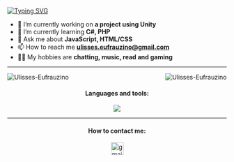 [![Typing SVG](https://readme-typing-svg.herokuapp.com/?color=00FA9A&size=35&center=true&vCenter=true&width=1000&lines=HELLO,+My+name+is+Ulisses;I'm+18+years+old;I'm+from+Brazil;I'm+a+Developing;Be+Welcome!+:%29)](https://git.io/typing-svg)

- 🔭 I’m currently working on **a project using Unity**
- 🌱 I’m currently learning **C#, PHP**
- 💬 Ask me about **JavaScript, HTML/CSS**
- 📫 How to reach me **ulisses.eufrauzino@gmail.com**
- 👨‍💻 My hobbies are **chatting, music, read and gaming**

<hr>

<p><img align="right" src="https://github-readme-stats.vercel.app/api/top-langs?username=Ulisses-Eufrauzino&show_icons=true&theme=github_dark&locale=en&layout=compact&border_radius=20&title_color=00FA9A" alt="Ulisses-Eufrauzino" /></p>
<p><img align="center" src="https://github-readme-stats.vercel.app/api?username=Ulisses-Eufrauzino&show_icons=true&theme=github_dark&locale=en&border_radius=20&title_color=00FA9A&icon_color=32CD32" alt="Ulisses-Eufrauzino" /></p>

<h4 align="center">Languages and tools:</h4>

<p align="center">
  <a href="https://skillicons.dev">
    <img src="https://skillicons.dev/icons?i=js,html,css,unity" />
  </a>
</p>

<hr>
<h4 align="center">How to contact me:</h4>
<div align="center">
  <a href="https://mail.google.com/mail/u/0/?fs=1&to=ulisses.eufrauzino@gmail.com&tf=cm" target="_blank">
    <img src="https://img.shields.io/static/v1?message=Gmail&logo=gmail&label=&color=D14836&logoColor=white&labelColor=&style=for-the-badge" height="29" alt="gmail logo"  />
  </a>
</div>
